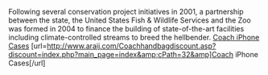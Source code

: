 Following several conservation project initiatives in 2001,  a  partnership between the state, the United States Fish & Wildlife  Services and the Zoo was formed in 2004 to finance the building of  state-of-the-art facilities including climate-controlled streams to  breed the hellbender.
 <a href="http://www.araij.com/Coachhandbagdiscount.asp?discount=index.php?main_page=index&amp;cPath=32&amp" >Coach iPhone Cases</a>
[url=http://www.araij.com/Coachhandbagdiscount.asp?discount=index.php?main_page=index&amp;cPath=32&amp]Coach iPhone Cases[/url]